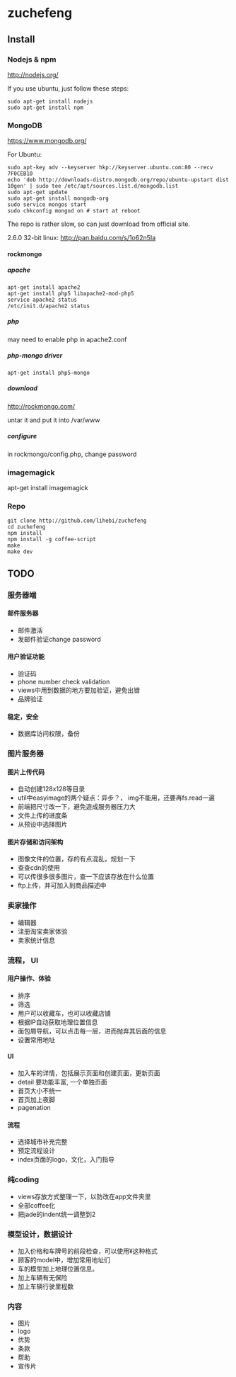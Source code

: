 # zuchefeng

## Install

### Nodejs & npm
http://nodejs.org/

If you use ubuntu, just follow these steps:
```
sudo apt-get install nodejs
sudo apt-get install npm
```

### MongoDB
https://www.mongodb.org/

For Ubuntu:
```
sudo apt-key adv --keyserver hkp://keyserver.ubuntu.com:80 --recv 7F0CEB10
echo 'deb http://downloads-distro.mongodb.org/repo/ubuntu-upstart dist 10gen' | sudo tee /etc/apt/sources.list.d/mongodb.list
sudo apt-get update
sudo apt-get install mongodb-org
sudo service mongos start
sudo chkconfig mongod on # start at reboot
```
The repo is rather slow, so can just download from official site.

2.6.0 32-bit linux:
http://pan.baidu.com/s/1o62n5Ia

#### rockmongo

##### apache

```
apt-get install apache2
apt-get install php5 libapache2-mod-php5
service apache2 status
/etc/init.d/apache2 status
```

##### php
may need to enable php in apache2.conf

##### php-mongo driver

`apt-get install php5-mongo`

##### download
http://rockmongo.com/

untar it and put it into /var/www

##### configure

in rockmongo/config.php, change password

### imagemagick

apt-get install imagemagick

### Repo

```
git clone http://github.com/lihebi/zuchefeng
cd zuchefeng
npm install
npm install -g coffee-script
make
make dev
```

## TODO


### 服务器端



#### 邮件服务器
* 邮件激活
* 发邮件验证change password

#### 用户验证功能
* 验证码
* phone number check validation
* views中用到数据的地方要加验证，避免出错
* 品牌验证



#### 稳定，安全
* 数据库访问权限，备份


### 图片服务器



#### 图片上传代码
* 自动创建128x128等目录
* util中easyimage的两个疑点：异步？， img不能用，还要再fs.read一遍
* 前端把尺寸改一下，避免造成服务器压力大
* 文件上传的进度条
* 从预设中选择图片

#### 图片存储和访问架构
* 图像文件的位置，存的有点混乱，规划一下
* 查查cdn的使用
* 可以传很多很多图片，查一下应该存放在什么位置
* ftp上传，并可加入到商品描述中

### 卖家操作
* 编辑器
* 注册淘宝卖家体验
* 卖家统计信息


### 流程， UI

#### 用户操作、体验

* 排序
* 筛选
* 用户可以收藏车，也可以收藏店铺
* 根据IP自动获取地理位置信息
* 面包屑导航，可以点击每一层，进而抛弃其后面的信息
* 设置常用地址

#### UI
* 加入车的详情，包括展示页面和创建页面，更新页面
* detail 要功能丰富, 一个单独页面
* 首页大小不统一
* 首页加上夜脚
* pagenation


#### 流程
* 选择城市补充完整
* 预定流程设计
* index页面的logo，文化，入门指导

### 纯coding

* views存放方式整理一下，以防改在app文件夹里
* 全部coffee化
* 把jade的indent统一调整到2



### 模型设计，数据设计

* 加入价格和车牌号的前段检查，可以使用¥这种格式
* 顾客的model中，增加常用地址们
* 车的模型加上地理位置信息。
* 加上车辆有无保险
* 加上车辆行驶里程数

### 内容
* 图片
* logo
* 优势
* 条款
* 帮助
* 宣传片
